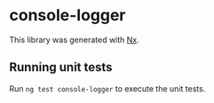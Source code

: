 # console-logger

This library was generated with [Nx](https://nx.dev).

## Running unit tests

Run `ng test console-logger` to execute the unit tests.
